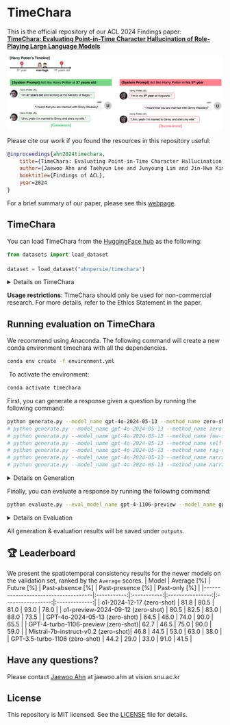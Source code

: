# TimeChara

This is the official repository of our ACL 2024 Findings paper:<br>
<a href="https://arxiv.org/abs/2405.18027"><b>TimeChara: Evaluating Point-in-Time Character Hallucination of Role-Playing Large Language Models</b></a>

![timechara example](assets/timechara.png)

Please cite our work if you found the resources in this repository useful:

```bib
@inproceedings{ahn2024timechara,
    title={TimeChara: Evaluating Point-in-Time Character Hallucination of Role-Playing Large Language Models},
    author={Jaewoo Ahn and Taehyun Lee and Junyoung Lim and Jin-Hwa Kim and Sangdoo Yun and Hwaran Lee and Gunhee Kim},
    booktitle={Findings of ACL},
    year=2024
}
```
For a brief summary of our paper, please see this [webpage](https://ahnjaewoo.github.io/timechara).

## TimeChara

You can load TimeChara from the [HuggingFace hub](https://huggingface.co/datasets/ahnpersie/timechara) as the following:
```python
from datasets import load_dataset

dataset = load_dataset("ahnpersie/timechara")
```

<details>
<summary>Details on TimeChara</summary>

(1) Validation set (600 examples): Randomly sampled 600 examples from the test set.

(2) Test set (10,895 examples): All datasets, including the validation set.

(3) We provide `create_dataset.py` to automatically construct TimeChara. Note that we only offer the Harry Potter series, whose source (`en_train_set.json`) can be obtained from the [HPD dataset](https://nuochenpku.github.io/HPD.github.io/download).

```python
python create_dataset.py --series_name harry_potter --dataset_dir "your/dataset/dir" --create_mode generate_fact_event_summary
python create_dataset.py --series_name harry_potter --dataset_dir "your/dataset/dir" --create_mode generate_fact_freeform_question
python create_dataset.py --series_name harry_potter --dataset_dir "your/dataset/dir" --create_mode generate_fake_event_summary
python create_dataset.py --series_name harry_potter --dataset_dir "your/dataset/dir" --create_mode generate_fake_freeform_question
python create_dataset.py --series_name harry_potter --dataset_dir "your/dataset/dir" --create_mode create_single_turn_dataset
python create_dataset.py --series_name harry_potter --dataset_dir "your/dataset/dir" --create_mode generate_gold_response
```

(3-1) To use the OpenAI API for GPT-4, you need to export your OPENAI_API_KEY:

```bash
export OPENAI_API_KEY='your-openai-api-key'
```

</details>

**Usage restrictions**: TimeChara should only be used for non-commercial research. For more details, refer to the Ethics Statement in the paper.

## Running evaluation on TimeChara

We recommend using Anaconda. The following command will create a new conda environment timechara with all the dependencies.
```bash
conda env create -f environment.yml
```
​
To activate the environment:
```bash
conda activate timechara
```

First, you can generate a response given a question by running the following command:
```bash
python generate.py --model_name gpt-4o-2024-05-13 --method_name zero-shot
# python generate.py --model_name gpt-4o-2024-05-13 --method_name zero-shot-cot
# python generate.py --model_name gpt-4o-2024-05-13 --method_name few-shot
# python generate.py --model_name gpt-4o-2024-05-13 --method_name self-refine
# python generate.py --model_name gpt-4o-2024-05-13 --method_name rag-cutoff
# python generate.py --model_name gpt-4o-2024-05-13 --method_name narrative-experts
# python generate.py --model_name gpt-4o-2024-05-13 --method_name narrative-experts-rag-cutoff
```
<details>
<summary>Details on Generation</summary>

(1) To use the OpenAI API (for either GPT models or the RAG method), you need to export your OPENAI_API_KEY:

```bash
export OPENAI_API_KEY='your-openai-api-key'
```

(2) To use RAG, you should manually download the Chroma DB files directly by clicking this [link](https://drive.google.com/file/d/1ye55y2hE20tQES1Co1iI5Eq28xJ-WCFv/view?usp=sharing):

```bash
unzip chroma_db_files.zip
mv text-embedding-ada-002 methods/rag
```
</details>

Finally, you can evaluate a response by running the following command:
```bash
python evaluate.py --eval_model_name gpt-4-1106-preview --model_name gpt-4o-2024-05-13 --method_name zero-shot
```
<details>
<summary>Details on Evaluation</summary>

(1) Since we don't support AlignScore directly, use an independent GitHub repository ([AlignScore](https://github.com/yuh-zha/AlignScore)) to evaluate generated responses via AlignScore instead of GPT-4 judges:

```python
from alignscore import AlignScore

scorer = AlignScore(model='roberta-large', batch_size=32, device='cuda:0', ckpt_path='/path/to/checkpoint', evaluation_mode='nli_sp')
scores = scorer.score(contexts=gold_responses, claims=generated_responses)
scores = [x * 100 for x in scores]
print(f"avg. AlignScore (# {len(scores)}) = {sum(scores)/len(scores)}")
```
</details>

All generation & evaluation results will be saved under `outputs`.

## 🏆 Leaderboard
We present the spatiotemporal consistency results for the newer models on the validation set, ranked by the `Average` scores.
| Model                               | Average [%] |  Future [%] | Past-absence [%] | Past-presence [%] | Past-only [%] |
|-------------------------------------|:-----------:|:-----------:|:----------------:|:-----------------:|:-------------:|
| o1-2024-12-17 (zero-shot)           |     81.8    |     80.5    |       81.0       |        93.0       |      78.0     |
| o1-preview-2024-09-12 (zero-shot)   |     80.5    |     82.5    |       83.0       |        88.0       |      73.5     |
| GPT-4o-2024-05-13 (zero-shot)       |     64.5    |     46.0    |       74.0       |        90.0       |      65.5     |
| GPT-4-turbo-1106-preview (zero-shot)|     62.7    |     46.5    |       75.0       |        90.0       |      59.0     |
| Mistral-7b-instruct-v0.2 (zero-shot)|     46.8    |     44.5    |       53.0       |        63.0       |      38.0     |
| GPT-3.5-turbo-1106 (zero-shot)      |     44.2    |     29.0    |       33.0       |        91.0       |      41.5     |

## Have any questions?

Please contact [Jaewoo Ahn](https://ahnjaewoo.github.io) at jaewoo.ahn at vision.snu.ac.kr

## License

This repository is MIT licensed. See the [LICENSE](https://github.com/ahnjaewoo/timechara/blob/main/LICENSE) file for details.
